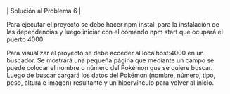 | Solución al Problema 6 |

Para ejecutar el proyecto se debe hacer npm install para la instalación de las dependencias y luego iniciar con el comando npm start que ocupará el puerto 4000.

Para visualizar el proyecto se debe acceder al localhost:4000 en un buscador. Se mostrará una pequeña página que mediante un campo se puede colocar el nombre o número del Pokémon que se quiere buscar. Luego de buscar cargará los datos del Pokémon (nombre, número, tipo, peso, altura e imagen) resultante y un hipervínculo para volver al inicio.